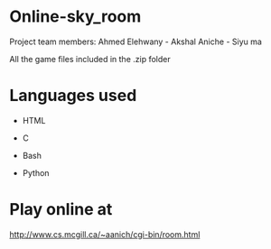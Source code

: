 # Online-sky_room
Project team members: Ahmed Elehwany - Akshal Aniche - Siyu ma

All the game files included in the .zip folder

# Languages used 

* HTML

* C

* Bash

* Python

# Play online at

http://www.cs.mcgill.ca/~aanich/cgi-bin/room.html


